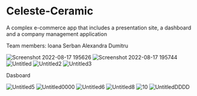 # Celeste-Ceramic
A complex e-commerce app that includes a presentation site, a dashboard and a company management application

Team members:
Ioana Serban 
Alexandra Dumitru


![Screenshot 2022-08-17 195626](https://user-images.githubusercontent.com/89388372/185232491-aacb7f2c-770f-4c60-9dfe-903ea13207cc.png)
![Screenshot 2022-08-17 195744](https://user-images.githubusercontent.com/89388372/185232609-ddc2c038-ff60-4273-a2fd-c84e935b0693.png)
![Untitled](https://user-images.githubusercontent.com/89388372/185232619-0a4867be-cff1-434e-b4f9-e0cdda129f0c.png)
![Untitled2](https://user-images.githubusercontent.com/89388372/185232626-73a25cb1-50c1-48e5-98ef-4e193ce5824c.png)
![Untitled3](https://user-images.githubusercontent.com/89388372/185236920-2892cd5f-7232-46a3-b0bf-7727a8a501cb.png)

Dasboard

![Untitled5](https://user-images.githubusercontent.com/89388372/185236959-4a481317-8e8d-438e-9c77-53d1d676c0b5.png)
![Untitled0000](https://user-images.githubusercontent.com/89388372/185237900-038e3bf5-7aa1-4156-896c-c90422d9c8a2.png)
![Untitled6](https://user-images.githubusercontent.com/89388372/185236978-ba33182a-3ba6-4173-8700-debfa4d48734.png)
![Untitled8](https://user-images.githubusercontent.com/89388372/185237384-a9c78618-79dc-4107-aa63-565a3f07eb65.png)
![10](https://user-images.githubusercontent.com/89388372/185237396-1fdbee0a-320d-4136-be3d-21b3ed9c10ae.png)
![UntitledDDDD](https://user-images.githubusercontent.com/89388372/185237410-36fec5b3-11e4-4cf0-be2b-83a10d0ad592.png)
